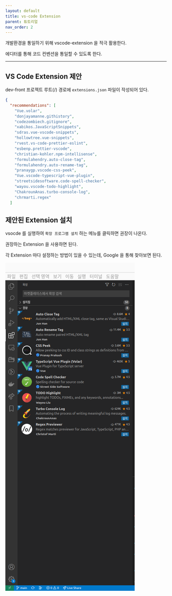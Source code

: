 ```yaml
---
layout: default
title: vs-code Extension
parent: 튜토리얼
nav_order: 2
---
```


개발환경을 통일하기 위해 vscode-extension 을 적극 활용한다.

에디터를 통해 코드 컨벤션을 통일할 수 있도록 한다.

---

## VS Code Extension 제안

dev-front 프로젝트 루트(/) 경로에 `extensions.json` 파일이 작성되어 있다.

```json
{
  "recommendations": [
    "Vue.volar",
    "donjayamanne.githistory",
    "codezombiech.gitignore",
    "xabikos.JavaScriptSnippets",
    "sdras.vue-vscode-snippets",
    "hollowtree.vue-snippets",
    "rvest.vs-code-prettier-eslint",
    "esbenp.prettier-vscode",
    "christian-kohler.npm-intellisense",
    "formulahendry.auto-close-tag",
    "formulahendry.auto-rename-tag",
    "pranaygp.vscode-css-peek",
    "Vue.vscode-typescript-vue-plugin",
    "streetsidesoftware.code-spell-checker",
    "wayou.vscode-todo-highlight",
    "ChakrounAnas.turbo-console-log",
    "chrmarti.regex"
  ]
```

## 제안된 Extension 설치

vsocde 를 실행하여 `확장 프로그램 설치` 하는 메뉴를 클릭하면 권장이 나온다.

권장하는 Extension 을 사용하면 된다.

각 Extension 마다 설정하는 방법이 있을 수 있는데, Google 을 통해 찾아보면 된다.

![](../../assets/images/vscode-extension.png)
